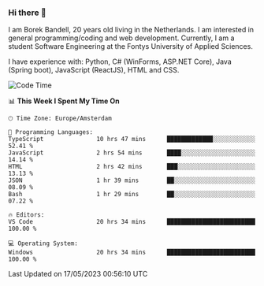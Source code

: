 ### Hi there 👋

I am Borek Bandell, 20 years old living in the Netherlands. I am interested in general programming/coding and web development. Currently, I am a student Software Engineering at the Fontys University of Applied Sciences.

I have experience with: Python, C# (WinForms, ASP.NET Core), Java (Spring boot), JavaScript (ReactJS), HTML and CSS.

<!--START_SECTION:waka-->
![Code Time](http://img.shields.io/badge/Code%20Time-578%20hrs%2024%20mins-blue)

📊 **This Week I Spent My Time On** 

```text
🕑︎ Time Zone: Europe/Amsterdam

💬 Programming Languages: 
TypeScript               10 hrs 47 mins      █████████████░░░░░░░░░░░░   52.41 % 
JavaScript               2 hrs 54 mins       ████░░░░░░░░░░░░░░░░░░░░░   14.14 % 
HTML                     2 hrs 42 mins       ███░░░░░░░░░░░░░░░░░░░░░░   13.13 % 
JSON                     1 hr 39 mins        ██░░░░░░░░░░░░░░░░░░░░░░░   08.09 % 
Bash                     1 hr 29 mins        ██░░░░░░░░░░░░░░░░░░░░░░░   07.22 % 

🔥 Editors: 
VS Code                  20 hrs 34 mins      █████████████████████████   100.00 % 

💻 Operating System: 
Windows                  20 hrs 34 mins      █████████████████████████   100.00 % 
```


 Last Updated on 17/05/2023 00:56:10 UTC
<!--END_SECTION:waka-->

<!--**tcBorek2002/tcBorek2002** is a ✨ _special_ ✨ repository because its `README.md` (this file) appears on your GitHub profile.

Here are some ideas to get you started:

- 🔭 I’m currently working on ...
- 🌱 I’m currently learning ...
- 👯 I’m looking to collaborate on ...
- 🤔 I’m looking for help with ...
- 💬 Ask me about ...
- 📫 How to reach me: ...
- 😄 Pronouns: ...
- ⚡ Fun fact: ...
-->
